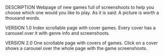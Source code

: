 DESCRIPTION 
Webpage of new games full of screenshoots to help you choose which one would you like to play. As it is said: A picture is worth a thousand words.

VERSION 1.0 
Index scrollable page with cover games. Every cover has a carousel over it with genre info and screenshoots.

VERSION 2.0 
One scrollable page with covers of games. Click on a cover shows a carousel over the whole page with the game screenshoots.

